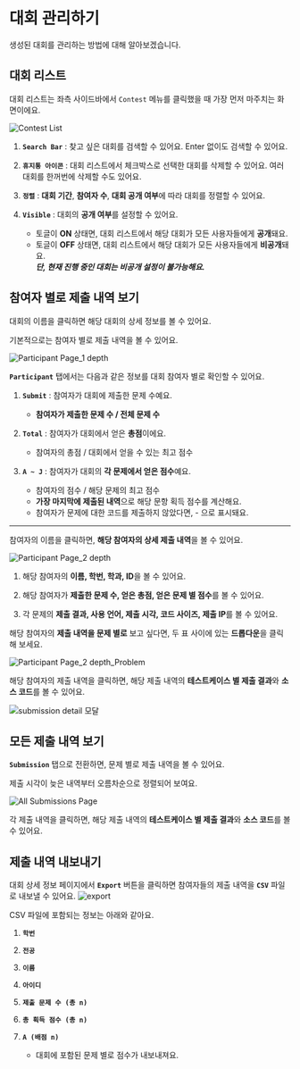# 대회 관리하기 #

생성된 대회를 관리하는 방법에 대해 알아보겠습니다.   

## 대회 리스트 ##   

대회 리스트는 좌측 사이드바에서 `Contest` 메뉴를 클릭했을 때 가장 먼저 마주치는 화면이에요.

![Contest List](https://github.com/user-attachments/assets/9a6d81ec-277d-4b9f-a96f-6b24aaba0379)

1. **`Search Bar`** : 찾고 싶은 대회를 검색할 수 있어요. Enter 없이도 검색할 수 있어요.

2. **`휴지통 아이콘`** : 대회 리스트에서 체크박스로 선택한 대회를 삭제할 수 있어요. 여러 대회를 한꺼번에 삭제할 수도 있어요.

3. **`정렬`** : **대회 기간**, **참여자 수**, **대회 공개 여부**에 따라 대회를 정렬할 수 있어요.

5. **`Visible`** : 대회의 **공개 여부**를 설정할 수 있어요.
   - 토글이 **ON** 상태면, 대회 리스트에서 해당 대회가 모든 사용자들에게 **공개**돼요.
   - 토글이 **OFF** 상태면, 대회 리스트에서 해당 대회가 모든 사용자들에게 **비공개**돼요.   
   _**단, 현재 진행 중인 대회는 비공개 설정이 불가능해요.**_


## 참여자 별로 제출 내역 보기 ##   

대회의 이름을 클릭하면 해당 대회의 상세 정보를 볼 수 있어요.   

기본적으로는 참여자 별로 제출 내역을 볼 수 있어요.

![Participant  Page_1 depth](https://github.com/user-attachments/assets/3b5cf52f-ab01-402e-a572-0c3cbe10807f)

**`Participant`** 탭에서는 다음과 같은 정보를 대회 참여자 별로 확인할 수 있어요.
1. **`Submit`** : 참여자가 대회에 제출한 문제 수예요.
   - **참여자가 제출한 문제 수 / 전체 문제 수**

2. **`Total`** : 참여자가 대회에서 얻은 **총점**이에요.
   -  참여자의 총점 / 대회에서 얻을 수 있는 최고 점수

3. **`A ~ J`** : 참여자가 대회의 **각 문제에서 얻은 점수**예요.
   - 참여자의 점수 / 해당 문제의 최고 점수
   - **가장 마지막에 제출된 내역**으로 해당 문항 획득 점수를 계산해요.
   - 참여자가 문제에 대한 코드를 제출하지 않았다면, - 으로 표시돼요.

---

참여자의 이름을 클릭하면, **해당 참여자의 상세 제출 내역**을 볼 수 있어요.

![Participant  Page_2 depth](https://github.com/user-attachments/assets/a2d1c2f4-7c70-4fd1-b743-5d980760f263)

1. 해당 참여자의 **이름, 학번, 학과, ID**을 볼 수 있어요.

2. 해당 참여자가 **제출한 문제 수, 얻은 총점, 얻은 문제 별 점수**를 볼 수 있어요.

3. 각 문제의 **제출 결과, 사용 언어, 제출 시각, 코드 사이즈, 제출 IP**를 볼 수 있어요.

해당 참여자의 **제출 내역을 문제 별로** 보고 싶다면, 두 표 사이에 있는 **드롭다운**을 클릭해 보세요.

![Participant  Page_2 depth_Problem](https://github.com/user-attachments/assets/aeb49b31-76d7-4543-a831-4565801ec34f)

해당 참여자의 제출 내역을 클릭하면, 해당 제출 내역의 **테스트케이스 별 제출 결과**와 **소스 코드**를 볼 수 있어요.

![submission detail 모달](https://github.com/user-attachments/assets/8fba94ec-12f8-43f9-8a98-fcaa263d107f)   

## 모든 제출 내역 보기 ##   

**`Submission`** 탭으로 전환하면, 문제 별로 제출 내역을 볼 수 있어요.   

제출 시각이 늦은 내역부터 오름차순으로 정렬되어 보여요.

![All Submissions Page](https://github.com/user-attachments/assets/7ed178e7-1efa-4e8e-bbc3-a86be4004752)

각 제출 내역을 클릭하면, 해당 제출 내역의 **테스트케이스 별 제출 결과**와 **소스 코드**를 볼 수 있어요.

## 제출 내역 내보내기 ##   

대회 상세 정보 페이지에서 **`Export`** 버튼을 클릭하면 참여자들의 제출 내역을 **`CSV`** 파일로 내보낼 수 있어요.
![export](https://github.com/user-attachments/assets/1b358182-42b8-47f0-8949-45d90c9a98f0)


CSV 파일에 포함되는 정보는 아래와 같아요.
1. **`학번`**

2. **`전공`**

3. **`이름`**

4. **`아이디`**

5. **`제출 문제 수 (총 n)`**

6. **`총 획득 점수 (총 n)`**

7. **`A (배점 n)`**
   - 대회에 포함된 문제 별로 점수가 내보내져요.

